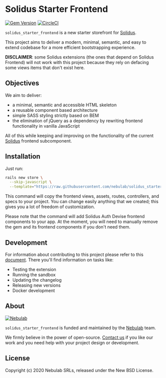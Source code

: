 # Solidus Starter Frontend
[![Gem Version](https://badge.fury.io/rb/solidus_starter_frontend.svg)](https://badge.fury.io/rb/solidus_starter_frontend) [![CircleCI](https://circleci.com/gh/nebulab/solidus_starter_frontend.svg?style=shield)](https://circleci.com/gh/nebulab/solidus_starter_frontend)

`solidus_starter_frontend` is a new starter storefront for [Solidus][solidus].

This project aims to deliver a modern, minimal, semantic, and easy to extend
codebase for a more efficient bootstrapping experience.

**DISCLAIMER**: some Solidus extensions (the ones that depend on Solidus
Frontend) will not work with this project because they rely on defacing some
views items that don't exist here.

## Objectives
We aim to deliver:
- a minimal, semantic and accessible HTML skeleton
- a reusable component based architecture
- simple SASS styling strictly based on BEM
- the elimination of jQuery as a dependency by rewriting frontend functionality
in vanilla JavaScript

All of this while keeping and improving on the functionality of the current
[Solidus][solidus] frontend subcomponent.

## Installation

Just run:

```bash
rails new store \
  --skip-javascript \
  --template="https://raw.githubusercontent.com/nebulab/solidus_starter_frontend/master/template.rb"
```

This command will copy the frontend views, assets, routes, controllers, and
specs to your project. You can change easily anything that we created; this
gives you a lot of freedom of customization.

Please note that the command will add Solidus Auth Devise
frontend components to your app. At the moment, you will need to manually
remove the gem and its frontend components if you don't need them.

## Development

For information about contributing to this project please refer to this
[document](docs/development.md). There you'll find information on tasks like:

* Testing the extension
* Running the sandbox
* Updating the changelog
* Releasing new versions
* Docker development

## About
[![Nebulab][nebulab-logo]][nebulab]

`solidus_starter_frontend` is funded and maintained by the [Nebulab][nebulab]
team.

We firmly believe in the power of open-source. [Contact us][contact-us] if you
like our work and you need help with your project design or development.

[solidus]: http://solidus.io/
[nebulab]: http://nebulab.it/
[nebulab-logo]: http://nebulab.it/assets/images/public/logo.svg
[contact-us]: http://nebulab.it/contact-us/

## License
Copyright (c) 2020 Nebulab SRLs, released under the New BSD License.
